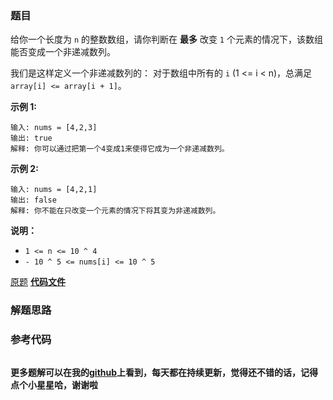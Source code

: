 ### 题目
给你一个长度为 `n` 的整数数组，请你判断在 **最多** 改变 `1` 个元素的情况下，该数组能否变成一个非递减数列。

我们是这样定义一个非递减数列的： 对于数组中所有的 `i` (1 <= i < n)，总满足 `array[i] <= array[i + 1]`。



**示例 1:**

    
    
    输入: nums = [4,2,3]
    输出: true
    解释: 你可以通过把第一个4变成1来使得它成为一个非递减数列。
    

**示例 2:**

    
    
    输入: nums = [4,2,1]
    输出: false
    解释: 你不能在只改变一个元素的情况下将其变为非递减数列。
    



**说明：**

  * `1 <= n <= 10 ^ 4`
  * `- 10 ^ 5 <= nums[i] <= 10 ^ 5`

[原题](https://leetcode-cn.com/problems/non-decreasing-array/)    **[代码文件]()**


### 解题思路




### 参考代码

```go


```




**更多题解可以在我的[github](https://github.com/LZH139/leetcode_Go)上看到，每天都在持续更新，觉得还不错的话，记得点个小星星哈，谢谢啦**
